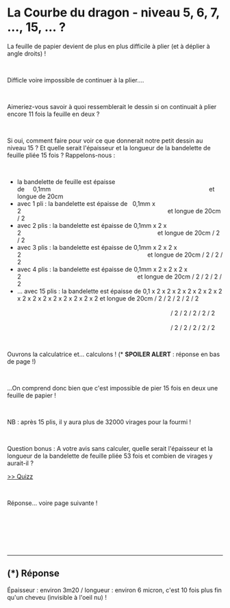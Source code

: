 # La Courbe du dragon - niveau 5, 6, 7, ..., 15, ... ?

La feuille de papier devient de plus en plus difficile à plier (et à déplier à angle droits) !

<br>

Difficle voire impossible de continuer à la plier....

<br>

Aimeriez-vous savoir à quoi ressemblerait le dessin si on continuait à plier encore 11 fois la feuille en deux ?

<br>

Si oui, comment faire pour voir ce que donnerait notre petit dessin au niveau 15 ?  Et quelle serait l'épaisseur et la longueur de la bandelette de feuille pliée 15 fois ? Rappelons-nous :

<br>

- la bandelette de feuille est épaisse de&nbsp;&nbsp;&nbsp;&nbsp;&nbsp;0,1mm&nbsp;&nbsp;&nbsp;&nbsp;&nbsp;&nbsp;&nbsp;&nbsp;&nbsp;&nbsp;&nbsp;&nbsp;&nbsp;&nbsp;&nbsp;&nbsp;&nbsp;&nbsp;&nbsp;&nbsp;&nbsp;&nbsp;&nbsp;&nbsp;&nbsp;&nbsp;&nbsp;&nbsp;&nbsp;&nbsp;&nbsp;&nbsp;&nbsp;&nbsp;&nbsp;&nbsp;&nbsp;&nbsp;&nbsp;&nbsp;&nbsp;&nbsp;&nbsp;&nbsp;&nbsp;&nbsp;&nbsp;&nbsp;&nbsp;&nbsp;&nbsp;&nbsp;&nbsp;&nbsp;&nbsp;&nbsp;&nbsp;&nbsp;&nbsp;&nbsp;&nbsp;&nbsp;&nbsp;&nbsp;&nbsp;&nbsp;&nbsp;&nbsp;&nbsp;&nbsp;&nbsp;&nbsp;&nbsp;&nbsp;&nbsp;&nbsp;&nbsp;&nbsp;&nbsp;&nbsp;&nbsp;&nbsp;&nbsp;&nbsp;&nbsp;&nbsp;&nbsp;&nbsp;&nbsp;&nbsp;&nbsp;&nbsp;&nbsp;&nbsp;et longue de 20cm
- avec 1 pli : la bandelette est épaisse de&nbsp;&nbsp;&nbsp;0,1mm x 2&nbsp;&nbsp;&nbsp;&nbsp;&nbsp;&nbsp;&nbsp;&nbsp;&nbsp;&nbsp;&nbsp;&nbsp;&nbsp;&nbsp;&nbsp;&nbsp;&nbsp;&nbsp;&nbsp;&nbsp;&nbsp;&nbsp;&nbsp;&nbsp;&nbsp;&nbsp;&nbsp;&nbsp;&nbsp;&nbsp;&nbsp;&nbsp;&nbsp;&nbsp;&nbsp;&nbsp;&nbsp;&nbsp;&nbsp;&nbsp;&nbsp;&nbsp;&nbsp;&nbsp;&nbsp;&nbsp;&nbsp;&nbsp;&nbsp;&nbsp;&nbsp;&nbsp;&nbsp;&nbsp;&nbsp;&nbsp;&nbsp;&nbsp;&nbsp;&nbsp;&nbsp;&nbsp;&nbsp;&nbsp;&nbsp;&nbsp;&nbsp;&nbsp;&nbsp;&nbsp;&nbsp;&nbsp;&nbsp;&nbsp;&nbsp;&nbsp;&nbsp;&nbsp;&nbsp;&nbsp;&nbsp;&nbsp;&nbsp;&nbsp;&nbsp;&nbsp;&nbsp;et longue de 20cm / 2
- avec 2 plis : la bandelette est épaisse de&nbsp;0,1mm x 2 x 2&nbsp;&nbsp;&nbsp;&nbsp;&nbsp;&nbsp;&nbsp;&nbsp;&nbsp;&nbsp;&nbsp;&nbsp;&nbsp;&nbsp;&nbsp;&nbsp;&nbsp;&nbsp;&nbsp;&nbsp;&nbsp;&nbsp;&nbsp;&nbsp;&nbsp;&nbsp;&nbsp;&nbsp;&nbsp;&nbsp;&nbsp;&nbsp;&nbsp;&nbsp;&nbsp;&nbsp;&nbsp;&nbsp;&nbsp;&nbsp;&nbsp;&nbsp;&nbsp;&nbsp;&nbsp;&nbsp;&nbsp;&nbsp;&nbsp;&nbsp;&nbsp;&nbsp;&nbsp;&nbsp;&nbsp;&nbsp;&nbsp;&nbsp;&nbsp;&nbsp;&nbsp;&nbsp;&nbsp;&nbsp;&nbsp;&nbsp;&nbsp;&nbsp;&nbsp;&nbsp;&nbsp;&nbsp;&nbsp;&nbsp;&nbsp;&nbsp;&nbsp;&nbsp;&nbsp;&nbsp;&nbsp;et longue de 20cm / 2 / 2
- avec 3 plis : la bandelette est épaisse de&nbsp;0,1mm x 2 x 2 x 2&nbsp;&nbsp;&nbsp;&nbsp;&nbsp;&nbsp;&nbsp;&nbsp;&nbsp;&nbsp;&nbsp;&nbsp;&nbsp;&nbsp;&nbsp;&nbsp;&nbsp;&nbsp;&nbsp;&nbsp;&nbsp;&nbsp;&nbsp;&nbsp;&nbsp;&nbsp;&nbsp;&nbsp;&nbsp;&nbsp;&nbsp;&nbsp;&nbsp;&nbsp;&nbsp;&nbsp;&nbsp;&nbsp;&nbsp;&nbsp;&nbsp;&nbsp;&nbsp;&nbsp;&nbsp;&nbsp;&nbsp;&nbsp;&nbsp;&nbsp;&nbsp;&nbsp;&nbsp;&nbsp;&nbsp;&nbsp;&nbsp;&nbsp;&nbsp;&nbsp;&nbsp;&nbsp;&nbsp;&nbsp;&nbsp;&nbsp;&nbsp;&nbsp;&nbsp;&nbsp;&nbsp;&nbsp;&nbsp;&nbsp;&nbsp;et longue de 20cm / 2 / 2 / 2
- avec 4 plis : la bandelette est épaisse de 0,1mm x 2 x 2 x 2 x 2&nbsp;&nbsp;&nbsp;&nbsp;&nbsp;&nbsp;&nbsp;&nbsp;&nbsp;&nbsp;&nbsp;&nbsp;&nbsp;&nbsp;&nbsp;&nbsp;&nbsp;&nbsp;&nbsp;&nbsp;&nbsp;&nbsp;&nbsp;&nbsp;&nbsp;&nbsp;&nbsp;&nbsp;&nbsp;&nbsp;&nbsp;&nbsp;&nbsp;&nbsp;&nbsp;&nbsp;&nbsp;&nbsp;&nbsp;&nbsp;&nbsp;&nbsp;&nbsp;&nbsp;&nbsp;&nbsp;&nbsp;&nbsp;&nbsp;&nbsp;&nbsp;&nbsp;&nbsp;&nbsp;&nbsp;&nbsp;&nbsp;&nbsp;&nbsp;&nbsp;&nbsp;&nbsp;&nbsp;&nbsp;&nbsp;&nbsp;&nbsp;&nbsp;&nbsp;et longue de 20cm / 2 / 2 / 2 / 2
- ... avec 15 plis : la bandelette est épaisse de 0,1 x 2 x 2 x 2 x 2 x 2 x 2 x 2 x 2 x 2 x 2 x 2 x 2 x 2 x 2 x 2 et longue de 20cm / 2 / 2 / 2 / 2 / 2
&nbsp;&nbsp;&nbsp;&nbsp;&nbsp;&nbsp;&nbsp;&nbsp;&nbsp;&nbsp;&nbsp;&nbsp;&nbsp;&nbsp;&nbsp;&nbsp;&nbsp;&nbsp;&nbsp;&nbsp;&nbsp;&nbsp;&nbsp;&nbsp;&nbsp;&nbsp;&nbsp;&nbsp;&nbsp;&nbsp;&nbsp;&nbsp;&nbsp;&nbsp;&nbsp;&nbsp;&nbsp;&nbsp;&nbsp;&nbsp;&nbsp;&nbsp;&nbsp;&nbsp;&nbsp;&nbsp;&nbsp;&nbsp;&nbsp;&nbsp;&nbsp;&nbsp;&nbsp;&nbsp;&nbsp;&nbsp;&nbsp;&nbsp;&nbsp;&nbsp;&nbsp;&nbsp;&nbsp;&nbsp;&nbsp;&nbsp;&nbsp;&nbsp;&nbsp;&nbsp;&nbsp;&nbsp;&nbsp;&nbsp;&nbsp;&nbsp;&nbsp;&nbsp;&nbsp;&nbsp;&nbsp;&nbsp;&nbsp;&nbsp;&nbsp;&nbsp;&nbsp;&nbsp;&nbsp;&nbsp;&nbsp;&nbsp;&nbsp;&nbsp;&nbsp;&nbsp;&nbsp;&nbsp;&nbsp;&nbsp;&nbsp;&nbsp;&nbsp;&nbsp;&nbsp;&nbsp;&nbsp;&nbsp;&nbsp;&nbsp;&nbsp;&nbsp;&nbsp;&nbsp;&nbsp;&nbsp;&nbsp;&nbsp;&nbsp;&nbsp;&nbsp;&nbsp;&nbsp;&nbsp;&nbsp;&nbsp;&nbsp;&nbsp;&nbsp;&nbsp;&nbsp;&nbsp;&nbsp;&nbsp;&nbsp;&nbsp;&nbsp;&nbsp;&nbsp;&nbsp;&nbsp;&nbsp;&nbsp;&nbsp;&nbsp;&nbsp;&nbsp;&nbsp;&nbsp;&nbsp;&nbsp;&nbsp;&nbsp;&nbsp;&nbsp;&nbsp;&nbsp;&nbsp;&nbsp;&nbsp;&nbsp;&nbsp;&nbsp;&nbsp;&nbsp;&nbsp;&nbsp;&nbsp;&nbsp;&nbsp;&nbsp;&nbsp;&nbsp;&nbsp;&nbsp;&nbsp;&nbsp;&nbsp;&nbsp;&nbsp;&nbsp;&nbsp;&nbsp;&nbsp;&nbsp;&nbsp;&nbsp;&nbsp;&nbsp;&nbsp;&nbsp;&nbsp;&nbsp;&nbsp;&nbsp;&nbsp;&nbsp;&nbsp;&nbsp;&nbsp;&nbsp;&nbsp;&nbsp;&nbsp;&nbsp;&nbsp;&nbsp;&nbsp;&nbsp;&nbsp;&nbsp;&nbsp;/ 2 / 2 / 2 / 2 / 2
&nbsp;&nbsp;&nbsp;&nbsp;&nbsp;&nbsp;&nbsp;&nbsp;&nbsp;&nbsp;&nbsp;&nbsp;&nbsp;&nbsp;&nbsp;&nbsp;&nbsp;&nbsp;&nbsp;&nbsp;&nbsp;&nbsp;&nbsp;&nbsp;&nbsp;&nbsp;&nbsp;&nbsp;&nbsp;&nbsp;&nbsp;&nbsp;&nbsp;&nbsp;&nbsp;&nbsp;&nbsp;&nbsp;&nbsp;&nbsp;&nbsp;&nbsp;&nbsp;&nbsp;&nbsp;&nbsp;&nbsp;&nbsp;&nbsp;&nbsp;&nbsp;&nbsp;&nbsp;&nbsp;&nbsp;&nbsp;&nbsp;&nbsp;&nbsp;&nbsp;&nbsp;&nbsp;&nbsp;&nbsp;&nbsp;&nbsp;&nbsp;&nbsp;&nbsp;&nbsp;&nbsp;&nbsp;&nbsp;&nbsp;&nbsp;&nbsp;&nbsp;&nbsp;&nbsp;&nbsp;&nbsp;&nbsp;&nbsp;&nbsp;&nbsp;&nbsp;&nbsp;&nbsp;&nbsp;&nbsp;&nbsp;&nbsp;&nbsp;&nbsp;&nbsp;&nbsp;&nbsp;&nbsp;&nbsp;&nbsp;&nbsp;&nbsp;&nbsp;&nbsp;&nbsp;&nbsp;&nbsp;&nbsp;&nbsp;&nbsp;&nbsp;&nbsp;&nbsp;&nbsp;&nbsp;&nbsp;&nbsp;&nbsp;&nbsp;&nbsp;&nbsp;&nbsp;&nbsp;&nbsp;&nbsp;&nbsp;&nbsp;&nbsp;&nbsp;&nbsp;&nbsp;&nbsp;&nbsp;&nbsp;&nbsp;&nbsp;&nbsp;&nbsp;&nbsp;&nbsp;&nbsp;&nbsp;&nbsp;&nbsp;&nbsp;&nbsp;&nbsp;&nbsp;&nbsp;&nbsp;&nbsp;&nbsp;&nbsp;&nbsp;&nbsp;&nbsp;&nbsp;&nbsp;&nbsp;&nbsp;&nbsp;&nbsp;&nbsp;&nbsp;&nbsp;&nbsp;&nbsp;&nbsp;&nbsp;&nbsp;&nbsp;&nbsp;&nbsp;&nbsp;&nbsp;&nbsp;&nbsp;&nbsp;&nbsp;&nbsp;&nbsp;&nbsp;&nbsp;&nbsp;&nbsp;&nbsp;&nbsp;&nbsp;&nbsp;&nbsp;&nbsp;&nbsp;&nbsp;&nbsp;&nbsp;&nbsp;&nbsp;&nbsp;&nbsp;&nbsp;&nbsp;&nbsp;&nbsp;&nbsp;&nbsp;&nbsp;&nbsp;&nbsp;&nbsp;&nbsp;&nbsp;&nbsp;/ 2 / 2 / 2 / 2 / 2

<br>

Ouvrons la calculatrice et... calculons ! (* **SPOILER ALERT** : réponse en bas de page !)

<br>

...On comprend donc bien que c'est impossible de pier 15 fois en deux une feuille de papier !

<br>

NB : après 15 plis, il y aura plus de 32000 virages pour la fourmi !

<br>

Question bonus :  A votre avis sans calculer, quelle serait l'épaisseur et la longueur de la bandelette de feuille pliée 53 fois et combien de virages y aurait-il ?


[>> Quizz](https://app.wooclap.com/DRAGON4KIDS?from=event-page)

<br>

Réponse... voire page suivante !

<br><br><br><br><br><hr>

## (*) Réponse

Épaisseur : environ 3m20 / longueur : environ 6 micron, c'est 10 fois plus fin qu'un cheveu (invisible à l'oeil nu) !
